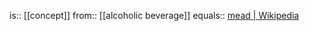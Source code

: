 is:: [[concept]]
from:: [[alcoholic beverage]]
equals:: [mead | Wikipedia](https://en.wikipedia.org/wiki/Mead)
